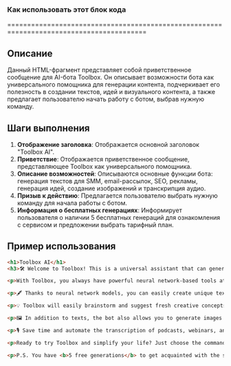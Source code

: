 ### Как использовать этот блок кода
=========================================================================================

Описание
-------------------------
Данный HTML-фрагмент представляет собой приветственное сообщение для AI-бота Toolbox. Он описывает возможности бота как универсального помощника для генерации контента, подчеркивает его полезность в создании текстов, идей и визуального контента, а также предлагает пользователю начать работу с ботом, выбрав нужную команду.

Шаги выполнения
-------------------------
1. **Отображение заголовка**: Отображается основной заголовок "Toolbox AI".
2. **Приветствие**: Отображается приветственное сообщение, представляющее Toolbox как универсального помощника.
3. **Описание возможностей**: Описываются основные функции бота: генерация текстов для SMM, email-рассылок, SEO, рекламы, генерация идей, создание изображений и транскрипция аудио.
4. **Призыв к действию**: Предлагается пользователю выбрать нужную команду для начала работы с ботом.
5. **Информация о бесплатных генерациях**: Информирует пользователя о наличии 5 бесплатных генераций для ознакомления с сервисом и предложении выбрать тарифный план.

Пример использования
-------------------------

```html
<h1>Toolbox AI</h1>
<h3>🛠 Welcome to Toolbox! This is a universal assistant that can generate content for various work tasks!</h3>

<p>With Toolbox, you always have powerful neural network-based tools at your fingertips for writing compelling texts, generating creative ideas, and creating visual content. Forget about tasteless templates and the agony of creativity!</p>

<p>🖋 Thanks to neural network models, you can easily create unique texts for SMM, email newsletters, SEO promotion, advertising campaigns, and much more. Just <b>choose the task you need</b>, write the <b>input</b>, and get the <b>ready-made content</b> as a result.</p>

<p>💡 Toolbox will easily brainstorm and suggest fresh creative concepts for implementation.</p>

<p>🖼 In addition to texts, the bot also allows you to generate images based on a description. Create visual content for posts, banners, illustrations from scratch - without photo banks and designers.</p>

<p>🎙 Save time and automate the transcription of podcasts, webinars, and videos using the built-in function.</p>

<p>Ready to try Toolbox and simplify your life? Just choose the command you need. I'll be happy to help with any task!</p>

<p>P.S. You have <b>5 free generations</b> to get acquainted with the service. Then you can choose a tariff plan that covers all your work tasks!</p>